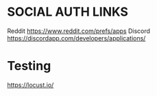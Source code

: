 
# SOCIAL AUTH LINKS
Reddit https://www.reddit.com/prefs/apps
Discord https://discordapp.com/developers/applications/

# Testing
https://locust.io/
